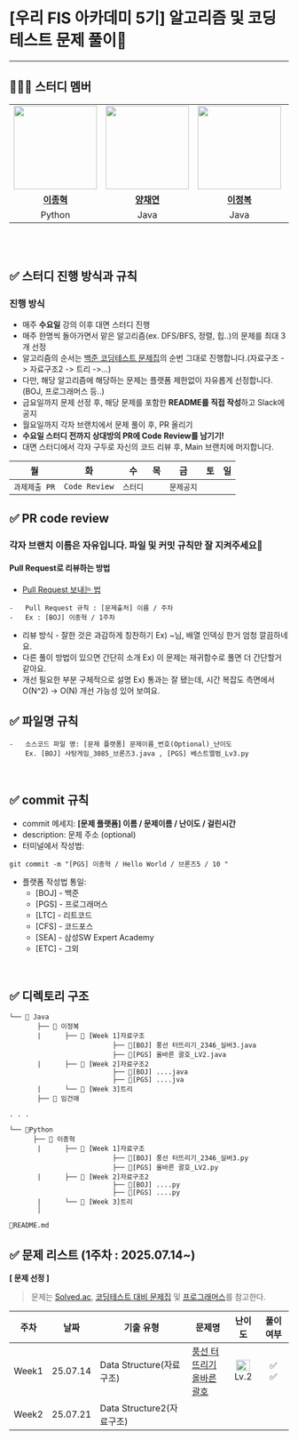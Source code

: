 # [우리 FIS 아카데미 5기] 알고리즘 및 코딩 테스트 문제 풀이📖

---

## 👩‍👦‍👦 **스터디 멤버**

<table>
 <tr>
    <td align="center"><a href="https://github.com/Jhcki222"><img src="https://avatars.githubusercontent.com/Jhcki222" width="150px;" alt=""></td>
    <td align="center"><a href="https://github.com/Yang-Chaeyeon"><img src="https://avatars.githubusercontent.com/Yang-Chaeyeon" width="150px;" alt=""></td>
    <td align="center"><a href="https://github.com/JBL28"><img src="https://avatars.githubusercontent.com/JBL28" width="150px;" alt=""></td>
    <td align="center"><a href="https://github.com/wo-oaw"><img src="https://avatars.githubusercontent.com/wo-oaw" width="150px;" alt=""></td>
    <td align="center"><a href="https://github.com/woni-jo"><img src="https://avatars.githubusercontent.com/woni-jo" width="150px;" alt=""></td>
    <td align="center"><a href="https://github.com/Ju-Min-Kyung"><img src="https://avatars.githubusercontent.com/Ju-Min-Kyung" width="150px;" alt=""></td>
  </tr>
  <tr>
    <td align="center"><a href="https://github.com/Jhcki222"><b>이종혁</b></td>
    <td align="center"><a href="https://github.com/Yang-Chaeyeon"><b>양채연</b></td>
    <td align="center"><a href="https://github.com/JBL28"><b>이정복</b></td>
    <td align="center"><a href="https://github.com/wo-oaw"><b>임건애</b></td>
    <td align="center"><a href="https://github.com/woni-jo"><b>조원희</b></td>
    <td align="center"><a href="https://github.com/Ju-Min-Kyung"><b>주민경</b></td>
  </tr>
  <tr> 
    <td align="center">Python</td>
    <td align="center">Java</td>
    <td align="center">Java</td>
    <td align="center">Java</td>
    <td align="center">Java</td>
    <td align="center">Python</td>
  </tr> 
</table>

<br />

<br />

## ✅ 스터디 진행 방식과 규칙

### 진행 방식

-   매주 **수요일** 강의 이후 대면 스터디 진행
-   매주 한명씩 돌아가면서 맡은 알고리즘(ex. DFS/BFS, 정렬, 힙..)의 문제를 최대 3개 선정
-   알고리즘의 순서는 [백준 코딩테스트 문제집](https://github.com/tony9402/baekjoon/tree/main)의 순번 그대로 진행합니다.(자료구조 -> 자료구조2 -> 트리 ->...)
-   다만, 해당 알고리즘에 해당하는 문제는 플랫폼 제한없이 자유롭게 선정합니다. (BOJ, 프로그래머스 등..)
-   금요일까지 문제 선정 후, 해당 문제를 포함한 **README를 직접 작성**하고 Slack에 공지
-   월요일까지 각자 브랜치에서 문제 풀이 후, PR 올리기
-   **수요일 스터디 전까지 상대방의 PR에 Code Review를 남기기!**
-   대면 스터디에서 각자 구두로 자신의 코드 리뷰 후, Main 브랜치에 머지합니다.

|      월       |      화       |    수    | 목  |     금     | 토  | 일  |
| :-----------: | :-----------: | :------: | :-: | :--------: | :-: | :-: |
| `과제제출 PR` | `Code Review` | `스터디` |     | `문제공지` |     |     |

## ✅ PR code review

### 각자 브랜치 이름은 자유입니다. 파일 및 커밋 규칙만 잘 지켜주세요🙏

#### Pull Request로 리뷰하는 방법

-   [Pull Request 보내는 법](https://wayhome25.github.io/git/2017/07/08/git-first-pull-request-story/)

```
-   Pull Request 규칙 : [문제출처] 이름 / 주차
-   Ex : [BOJ] 이종혁 / 1주차
```

-   리뷰 방식 - 잘한 것은 과감하게 칭찬하기 Ex) ~님, 배열 인덱싱 한거 엄청 깔끔하네요. <br/>
-   다른 풀이 방법이 있으면 간단히 소개 Ex) 이 문제는 재귀함수로 풀면 더 간단할거 같아요. <br/>
-   개선 필요한 부분 구체적으로 설명 Ex) 통과는 잘 됐는데, 시간 복잡도 측면에서 O(N^2) → O(N) 개선 가능성 있어 보여요.
    <br />

## ✅ 파일명 규칙

```
-   소스코드 파일 명: [문제 플랫폼] 문제이름_번호(Optional)_난이도
    Ex. [BOJ] 사탕게임_3085_브론즈3.java , [PGS] 베스트엘범_Lv3.py
```

<br />

## ✅ commit 규칙

-   commit 메세지: **[문제 플랫폼] 이름 / 문제이름 / 난이도 / 걸린시간**
-   description: 문제 주소 (optional)
-   터미널에서 작성법:

```
git commit -m "[PGS] 이종혁 / Hello World / 브론즈5 / 10 "
```

-   플랫폼 작성법 통일:
    -   [BOJ] - 백준
    -   [PGS] - 프로그래머스
    -   [LTC] - 리트코드
    -   [CFS] - 코드포스
    -   [SEA] - 삼성SW Expert Academy
    -   [ETC] - 그외

<br />

## ✅ 디렉토리 구조

```
└── 📂 Java
       ├── 📂 이정복
       |      ├── 📂 [Week 1]자료구조
                          ├── 💾[BOJ] 풍선 터뜨리기_2346_실버3.java
                          ├── 💾[PGS] 올바른 괄호_LV2.java
       |      ├── 📂 [Week 2]자료구조2
                          ├── 💾[BOJ] ....java
                          ├── 💾[PGS] ....jva
       |      └── 📂 [Week 3]트리
       ├── 📂 임건애

. . .

└── 📂Python
      ├── 📂 이종혁
       |      ├── 📂 [Week 1]자료구조
                          ├── 💾[BOJ] 풍선 터뜨리기_2346_실버3.py
                          ├── 💾[PGS] 올바른 괄호_LV2.py
       |      ├── 📂 [Week 2]자료구조2
                          ├── 💾[BOJ] ....py
                          ├── 💾[PGS] ....py
       |      └── 📂 [Week 3]트리
       │

💾README.md
```

## ✅ 문제 리스트 (1주차 : 2025.07.14~)

**[ 문제 선정 ]**

> 문제는 [Solved.ac](https://solved.ac/), [코딩테스트 대비 문제집](https://github.com/tony9402/baekjoon) 및 [프로그래머스](https://programmers.co.kr/)를 참고한다.

| 주차  | 날짜     | 기출 유형                 | 문제명                                                                                                                                          |                                            난이도                                            |  풀이여부  |
| ----- | -------- | ------------------------- | ----------------------------------------------------------------------------------------------------------------------------------------------- | :------------------------------------------------------------------------------------------: | :--------: |
| Week1 | 25.07.14 | Data Structure(자료구조)  | [풍선 터뜨리기](https://www.acmicpc.net/problem/2346)<br />[올바른 괄호](https://school.programmers.co.kr/learn/courses/30/lessons/12909)<br /> | <img height="20px" width="25px" src="https://static.solved.ac/tier_small/8.svg"/> <br/> Lv.2 | ✅<br />✅ |
| Week2 | 25.07.21 | Data Structure2(자료구조) |                                                                                                                                                 |                                                                                              |            |
